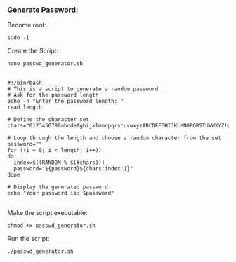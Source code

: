 ### Generate Password:
Become root:
```
sudo -i
```


Create the Script: 
```
nano passwd_generator.sh
```
##


```
#!/bin/bash
# This is a script to generate a random password
# Ask for the password length
echo -n "Enter the password length: "
read length

# Define the character set
chars="0123456789abcdefghijklmnopqrstuvwxyzABCDEFGHIJKLMNOPQRSTUVWXYZ!@#$%^&*"

# Loop through the length and choose a random character from the set
password=""
for ((i = 0; i < length; i++))
do
  index=$((RANDOM % ${#chars}))
  password="${password}${chars:index:1}"
done

# Display the generated password
echo "Your password is: $password"
```
##


Make the script executable: 
```
chmod +x passwd_generator.sh
```


Run the script:
```
./passwd_generator.sh
```
##